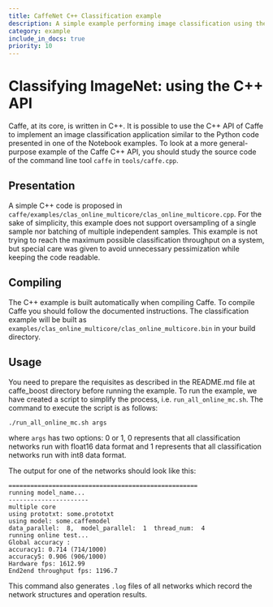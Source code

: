 ```yaml
---
title: CaffeNet C++ Classification example
description: A simple example performing image classification using the low-level C++ API.
category: example
include_in_docs: true
priority: 10
---
```


# Classifying ImageNet: using the C++ API

Caffe, at its core, is written in C++. It is possible to use the C++ API of Caffe to implement an image classification application similar to the Python code presented in one of the Notebook examples. To look at a more general-purpose example of the Caffe C++ API, you should study the source code of the command line tool `caffe` in `tools/caffe.cpp`.

## Presentation

A simple C++ code is proposed in `caffe/examples/clas_online_multicore/clas_online_multicore.cpp`. For the sake of simplicity, this example does not support oversampling of a single sample nor batching of multiple independent samples. This example is not trying to reach the maximum possible classification throughput on a system, but special care was given to avoid unnecessary pessimization while keeping the code readable.

## Compiling

The C++ example is built automatically when compiling Caffe. To compile Caffe you should follow the documented instructions. The classification example will be built as `examples/clas_online_multicore/clas_online_multicore.bin` in your build directory.

## Usage

You need to prepare the requisites as described in the README.md file at caffe_boost directory before running the example. To run the example, we have created a script to simplify the process, i.e. `run_all_online_mc.sh`. The command to execute the script is as follows:
```
./run_all_online_mc.sh args
```
where `args` has two options: 0 or 1, 0 represents that all classification networks run with float16 data format and 1 represents that all classification networks run with int8 data format. 

The output for one of the networks should look like this:
```
====================================================
running model_name...
----------------------
multiple core
using prototxt: some.prototxt
using model: some.caffemodel
data_parallel:  8,  model_parallel:  1  thread_num:  4
running online test...
Global accuracy : 
accuracy1: 0.714 (714/1000)
accuracy5: 0.906 (906/1000)
Hardware fps: 1612.99
End2end throughput fps: 1196.7
```
This command also generates `.log` files of all networks which record the network structures and operation results.
